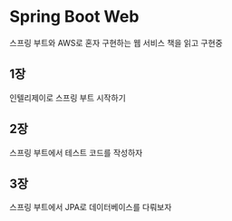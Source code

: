 # Spring Boot Web

스프링 부트와 AWS로 혼자 구현하는 웹 서비스 책을 읽고 구현중

## 1장

인텔리제이로 스프링 부트 시작하기

## 2장

스프링 부트에서 테스트 코드를 작성하자

## 3장

스프링 부트에서 JPA로 데이터베이스를 다뤄보자
